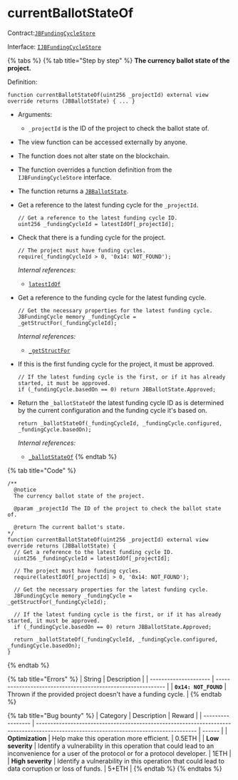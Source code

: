 # currentBallotStateOf

Contract:[`JBFundingCycleStore`](../)​‌

Interface: [`IJBFundingCycleStore`](../../../interfaces/ijbfundingcyclestore.md)

{% tabs %}
{% tab title="Step by step" %}
**The currency ballot state of the project.**

Definition:

```solidity
function currentBallotStateOf(uint256 _projectId) external view override returns (JBBallotState) { ... } 
```

* Arguments:
  * `_projectId` is the ID of the project to check the ballot state of.
* The view function can be accessed externally by anyone.
* The function does not alter state on the blockchain.
* The function overrides a function definition from the `IJBFundingCycleStore` interface.
* The function returns a [`JBBallotState`](../../../enums/jbballotstate.md).
*   Get a reference to the latest funding cycle for the `_projectId`.

    ```solidity
    // Get a reference to the latest funding cycle ID.
    uint256 _fundingCycleId = latestIdOf[_projectId];
    ```
*   Check that there is a funding cycle for the project.

    ```solidity
    // The project must have funding cycles.
    require(_fundingCycleId > 0, '0x14: NOT_FOUND');
    ```

    _Internal references:_

    * [`latestIdOf`](../properties/latestidof.md)
*   Get a reference to the funding cycle for the latest funding cycle.

    ```solidity
    // Get the necessary properties for the latest funding cycle.
    JBFundingCycle memory _fundingCycle = _getStructFor(_fundingCycleId);
    ```

    _Internal references:_

    * [`_getStructFor`](\_getstructfor.md)
*   If this is the first funding cycle for the project, it must be approved.

    ```solidity
    // If the latest funding cycle is the first, or if it has already started, it must be approved.
    if (_fundingCycle.basedOn == 0) return JBBallotState.Approved;
    ```
*   Return the `_ballotStateOf` the latest funding cycle ID as is determined by the current configuration and the funding cycle it's based on.

    ```solidity
    return _ballotStateOf(_fundingCycleId, _fundingCycle.configured, _fundingCycle.basedOn);
    ```

    _Internal references:_

    * [`_ballotStateOf`](\_ballotstateof.md)
{% endtab %}

{% tab title="Code" %}
```solidity
/** 
  @notice 
  The currency ballot state of the project.

  @param _projectId The ID of the project to check the ballot state of.

  @return The current ballot's state.
*/
function currentBallotStateOf(uint256 _projectId) external view override returns (JBBallotState) {
  // Get a reference to the latest funding cycle ID.
  uint256 _fundingCycleId = latestIdOf[_projectId];
  
  // The project must have funding cycles.
  require(latestIdOf[_projectId] > 0, '0x14: NOT_FOUND');

  // Get the necessary properties for the latest funding cycle.
  JBFundingCycle memory _fundingCycle = _getStructFor(_fundingCycleId);

  // If the latest funding cycle is the first, or if it has already started, it must be approved.
  if (_fundingCycle.basedOn == 0) return JBBallotState.Approved;

  return _ballotStateOf(_fundingCycleId, _fundingCycle.configured, _fundingCycle.basedOn);
}
```
{% endtab %}

{% tab title="Errors" %}
| String                | Description                                                  |
| --------------------- | ------------------------------------------------------------ |
| **`0x14: NOT_FOUND`** | Thrown if the provided project doesn't have a funding cycle. |
{% endtab %}

{% tab title="Bug bounty" %}
| Category          | Description                                                                                                                            | Reward |
| ----------------- | -------------------------------------------------------------------------------------------------------------------------------------- | ------ |
| **Optimization**  | Help make this operation more efficient.                                                                                               | 0.5ETH |
| **Low severity**  | Identify a vulnerability in this operation that could lead to an inconvenience for a user of the protocol or for a protocol developer. | 1ETH   |
| **High severity** | Identify a vulnerability in this operation that could lead to data corruption or loss of funds.                                        | 5+ETH  |
{% endtab %}
{% endtabs %}
